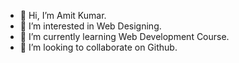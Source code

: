 - 👋 Hi, I’m Amit Kumar.
- 👀 I’m interested in Web Designing.
- 🌱 I’m currently learning Web Development Course.
- 💞️ I’m looking to collaborate on Github.


<!---
akamitkr/akamitkr is a ✨ special ✨ repository because its `README.md` (this file) appears on your GitHub profile.
You can click the Preview link to take a look at your changes.
--->
